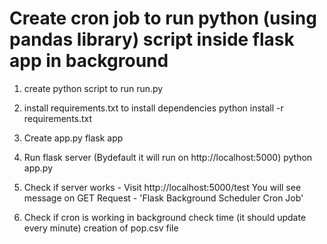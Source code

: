 # Create cron job to run python (using pandas library) script inside flask app in background

1. create python script to run
run.py

2. install requirements.txt to install dependencies
python install -r requirements.txt

3. Create app.py flask app

4. Run flask server (Bydefault it will run on http://localhost:5000)
python app.py

5. Check if server works - Visit http://localhost:5000/test
You will see message on GET Request - 'Flask Background Scheduler Cron Job'

6. Check if cron is working in background
check time (it should update every minute) creation of pop.csv file
